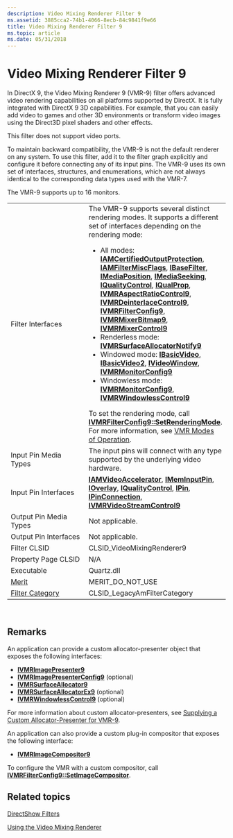 ```yaml
---
description: Video Mixing Renderer Filter 9
ms.assetid: 3885cca2-74b1-4066-8ecb-84c9841f9e66
title: Video Mixing Renderer Filter 9
ms.topic: article
ms.date: 05/31/2018
---
```


# Video Mixing Renderer Filter 9

In DirectX 9, the Video Mixing Renderer 9 (VMR-9) filter offers advanced video rendering capabilities on all platforms supported by DirectX. It is fully integrated with DirectX 9 3D capabilities. For example, that you can easily add video to games and other 3D environments or transform video images using the Direct3D pixel shaders and other effects.

This filter does not support video ports.

To maintain backward compatibility, the VMR-9 is not the default renderer on any system. To use this filter, add it to the filter graph explicitly and configure it before connecting any of its input pins. The VMR-9 uses its own set of interfaces, structures, and enumerations, which are not always identical to the corresponding data types used with the VMR-7.

The VMR-9 supports up to 16 monitors.



<table>
<colgroup>
<col style="width: 50%" />
<col style="width: 50%" />
</colgroup>
<tbody>
<tr class="odd">
<td>Filter Interfaces</td>
<td>The VMR-9 supports several distinct rendering modes. It supports a different set of interfaces depending on the rendering mode:<br/>
<ul>
<li>All modes: <a href="/windows/desktop/api/Strmif/nn-strmif-iamcertifiedoutputprotection"><strong>IAMCertifiedOutputProtection</strong></a>, <a href="/windows/desktop/api/Strmif/nn-strmif-iamfiltermiscflags"><strong>IAMFilterMiscFlags</strong></a>, <a href="/windows/desktop/api/Strmif/nn-strmif-ibasefilter"><strong>IBaseFilter</strong></a>, <a href="/windows/desktop/api/Control/nn-control-imediaposition"><strong>IMediaPosition</strong></a>, <a href="/windows/desktop/api/Strmif/nn-strmif-imediaseeking"><strong>IMediaSeeking</strong></a>, <a href="/windows/desktop/api/Strmif/nn-strmif-iqualitycontrol"><strong>IQualityControl</strong></a>, <a href="/previous-versions/windows/desktop/api/Amvideo/nn-amvideo-iqualprop"><strong>IQualProp</strong></a>, <a href="/previous-versions/windows/desktop/api/Vmr9/nn-vmr9-ivmraspectratiocontrol9"><strong>IVMRAspectRatioControl9</strong></a>, <a href="/previous-versions/windows/desktop/api/Vmr9/nn-vmr9-ivmrdeinterlacecontrol9"><strong>IVMRDeinterlaceControl9</strong></a>, <a href="/previous-versions/windows/desktop/api/Vmr9/nn-vmr9-ivmrfilterconfig9"><strong>IVMRFilterConfig9</strong></a>, <a href="/previous-versions/windows/desktop/api/Vmr9/nn-vmr9-ivmrmixerbitmap9"><strong>IVMRMixerBitmap9</strong></a>, <a href="/previous-versions/windows/desktop/api/Vmr9/nn-vmr9-ivmrmixercontrol9"><strong>IVMRMixerControl9</strong></a></li>
<li>Renderless mode: <a href="/previous-versions/windows/desktop/api/Vmr9/nn-vmr9-ivmrsurfaceallocatornotify9"><strong>IVMRSurfaceAllocatorNotify9</strong></a></li>
<li>Windowed mode: <a href="/windows/desktop/api/Control/nn-control-ibasicvideo"><strong>IBasicVideo</strong></a>, <a href="/windows/desktop/api/Control/nn-control-ibasicvideo2"><strong>IBasicVideo2</strong></a>, <a href="/windows/desktop/api/Control/nn-control-ivideowindow"><strong>IVideoWindow</strong></a>, <a href="/previous-versions/windows/desktop/api/Vmr9/nn-vmr9-ivmrmonitorconfig9"><strong>IVMRMonitorConfig9</strong></a></li>
<li>Windowless mode: <a href="/previous-versions/windows/desktop/api/Vmr9/nn-vmr9-ivmrmonitorconfig9"><strong>IVMRMonitorConfig9</strong></a>, <a href="/previous-versions/windows/desktop/api/Vmr9/nn-vmr9-ivmrwindowlesscontrol9"><strong>IVMRWindowlessControl9</strong></a></li>
</ul>
To set the rendering mode, call <a href="/previous-versions/windows/desktop/api/Vmr9/nf-vmr9-ivmrfilterconfig9-setrenderingmode"><strong>IVMRFilterConfig9::SetRenderingMode</strong></a>. For more information, see <a href="vmr-modes-of-operation.md">VMR Modes of Operation</a>.<br/></td>
</tr>
<tr class="even">
<td>Input Pin Media Types</td>
<td>The input pins will connect with any type supported by the underlying video hardware.</td>
</tr>
<tr class="odd">
<td>Input Pin Interfaces</td>
<td><a href="/previous-versions/windows/desktop/api/videoacc/nn-videoacc-iamvideoaccelerator"><strong>IAMVideoAccelerator</strong></a>, <a href="/windows/desktop/api/Strmif/nn-strmif-imeminputpin"><strong>IMemInputPin</strong></a>, <a href="/windows/desktop/api/Strmif/nn-strmif-ioverlay"><strong>IOverlay</strong></a>, <a href="/windows/desktop/api/Strmif/nn-strmif-iqualitycontrol"><strong>IQualityControl</strong></a>, <a href="/windows/desktop/api/Strmif/nn-strmif-ipin"><strong>IPin</strong></a>, <a href="/windows/desktop/api/Strmif/nn-strmif-ipinconnection"><strong>IPinConnection</strong></a>, <a href="/previous-versions/windows/desktop/api/Vmr9/nn-vmr9-ivmrvideostreamcontrol9"><strong>IVMRVideoStreamControl9</strong></a></td>
</tr>
<tr class="even">
<td>Output Pin Media Types</td>
<td>Not applicable.</td>
</tr>
<tr class="odd">
<td>Output Pin Interfaces</td>
<td>Not applicable.</td>
</tr>
<tr class="even">
<td>Filter CLSID</td>
<td>CLSID_VideoMixingRenderer9</td>
</tr>
<tr class="odd">
<td>Property Page CLSID</td>
<td>N/A</td>
</tr>
<tr class="even">
<td>Executable</td>
<td>Quartz.dll</td>
</tr>
<tr class="odd">
<td><a href="merit.md">Merit</a></td>
<td>MERIT_DO_NOT_USE</td>
</tr>
<tr class="even">
<td><a href="filter-categories.md">Filter Category</a></td>
<td>CLSID_LegacyAmFilterCategory</td>
</tr>
</tbody>
</table>



 

## Remarks

An application can provide a custom allocator-presenter object that exposes the following interfaces:

-   [**IVMRImagePresenter9**](/previous-versions/windows/desktop/api/Vmr9/nn-vmr9-ivmrimagepresenter9)
-   [**IVMRImagePresenterConfig9**](/previous-versions/windows/desktop/api/Vmr9/nn-vmr9-ivmrimagepresenterconfig9) (optional)
-   [**IVMRSurfaceAllocator9**](/previous-versions/windows/desktop/api/Vmr9/nn-vmr9-ivmrsurfaceallocator9)
-   [**IVMRSurfaceAllocatorEx9**](/previous-versions/windows/desktop/api/Vmr9/nn-vmr9-ivmrsurfaceallocatorex9) (optional)
-   [**IVMRWindowlessControl9**](/previous-versions/windows/desktop/api/Vmr9/nn-vmr9-ivmrwindowlesscontrol9) (optional)

For more information about custom allocator-presenters, see [Supplying a Custom Allocator-Presenter for VMR-9](supplying-a-custom-allocator-presenter-for-vmr-9.md).

An application can also provide a custom plug-in compositor that exposes the following interface:

-   [**IVMRImageCompositor9**](/previous-versions/windows/desktop/api/Vmr9/nn-vmr9-ivmrimagecompositor9)

To configure the VMR with a custom compositor, call [**IVMRFilterConfig9::SetImageCompositor**](/previous-versions/windows/desktop/api/Vmr9/nf-vmr9-ivmrfilterconfig9-setimagecompositor).

## Related topics

<dl> <dt>

[DirectShow Filters](directshow-filters.md)
</dt> <dt>

[Using the Video Mixing Renderer](using-the-video-mixing-renderer.md)
</dt> </dl>

 

 




